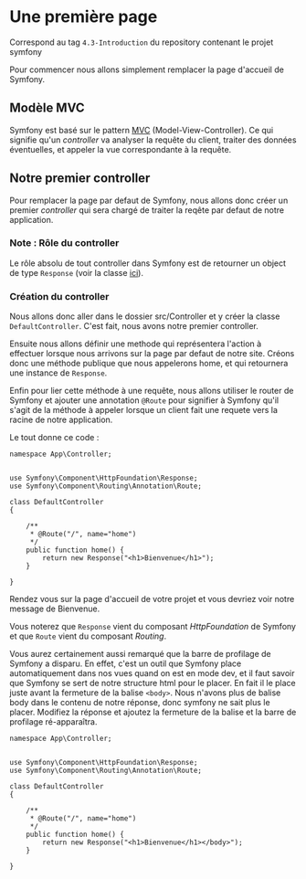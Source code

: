 # Une première page

Correspond au tag `4.3-Introduction` du repository contenant le projet symfony

Pour commencer nous allons simplement remplacer la page d'accueil de Symfony.

## Modèle MVC
Symfony est basé sur le pattern [MVC](https://fr.wikipedia.org/wiki/Modèle-vue-contrôleur) (Model-View-Controller). Ce qui signifie qu'un _controller_ va analyser la requête du client, traiter des données éventuelles, et appeler la vue correspondante à la requête.

## Notre premier controller
Pour remplacer la page par defaut de Symfony, nous allons donc créer un premier _controller_ qui sera chargé de traiter la reqête par defaut de notre application.

### Note : Rôle du controller
Le rôle absolu de tout controller dans Symfony est de retourner un object de type `Response` (voir la classe [ici](https://github.com/symfony/http-foundation/blob/5.4/Response.php)).

### Création du controller
Nous allons donc aller dans le dossier src/Controller et y créer la classe `DefaultController`. C'est fait, nous avons notre premier controller.

Ensuite nous allons définir une methode qui représentera l'action à effectuer lorsque nous arrivons sur la page par defaut de notre site. Créons donc une méthode publique que nous appelerons home, et qui retournera une instance de `Response`.

Enfin pour lier cette méthode à une requête, nous allons utiliser le router de Symfony et ajouter une annotation `@Route` pour signifier à Symfony qu'il s'agit de la méthode à appeler lorsque un client fait une requete vers la racine de notre application.

Le tout donne ce code :

```
namespace App\Controller;


use Symfony\Component\HttpFoundation\Response;
use Symfony\Component\Routing\Annotation\Route;

class DefaultController
{

    /**
     * @Route("/", name="home")
     */
    public function home() {
        return new Response("<h1>Bienvenue</h1>");
    }    

}
```

Rendez vous sur la page d'accueil de votre projet et vous devriez voir notre message de Bienvenue.

Vous noterez que `Response` vient du composant _HttpFoundation_ de Symfony et que `Route` vient du composant _Routing_.

Vous aurez certainement aussi remarqué que la barre de profilage de Symfony a disparu. En effet, c'est un outil que Symfony place automatiquement dans nos vues quand on est en mode dev, et il faut savoir que Symfony se sert de notre structure html pour le placer. En fait il le place juste avant la fermeture de la balise `<body>`. Nous n'avons plus de balise body dans le contenu de notre réponse, donc symfony ne sait plus le placer. Modifiez la réponse et ajoutez la fermeture de la balise et la barre de profilage ré-apparaîtra.

```
namespace App\Controller;


use Symfony\Component\HttpFoundation\Response;
use Symfony\Component\Routing\Annotation\Route;

class DefaultController
{

    /**
     * @Route("/", name="home")
     */
    public function home() {
        return new Response("<h1>Bienvenue</h1></body>");
    }    

}
```
